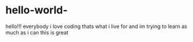 # hello-world-

hello!!! everybody i love coding thats what i live for and im trying to learn as much as i can 
this is great 
